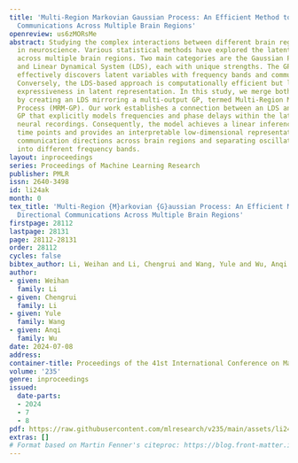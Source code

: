```yaml
---
title: 'Multi-Region Markovian Gaussian Process: An Efficient Method to Discover Directional
  Communications Across Multiple Brain Regions'
openreview: us6zMORsMe
abstract: Studying the complex interactions between different brain regions is crucial
  in neuroscience. Various statistical methods have explored the latent communication
  across multiple brain regions. Two main categories are the Gaussian Process (GP)
  and Linear Dynamical System (LDS), each with unique strengths. The GP-based approach
  effectively discovers latent variables with frequency bands and communication directions.
  Conversely, the LDS-based approach is computationally efficient but lacks powerful
  expressiveness in latent representation. In this study, we merge both methodologies
  by creating an LDS mirroring a multi-output GP, termed Multi-Region Markovian Gaussian
  Process (MRM-GP). Our work establishes a connection between an LDS and a multi-output
  GP that explicitly models frequencies and phase delays within the latent space of
  neural recordings. Consequently, the model achieves a linear inference cost over
  time points and provides an interpretable low-dimensional representation, revealing
  communication directions across brain regions and separating oscillatory communications
  into different frequency bands.
layout: inproceedings
series: Proceedings of Machine Learning Research
publisher: PMLR
issn: 2640-3498
id: li24ak
month: 0
tex_title: 'Multi-Region {M}arkovian {G}aussian Process: An Efficient Method to Discover
  Directional Communications Across Multiple Brain Regions'
firstpage: 28112
lastpage: 28131
page: 28112-28131
order: 28112
cycles: false
bibtex_author: Li, Weihan and Li, Chengrui and Wang, Yule and Wu, Anqi
author:
- given: Weihan
  family: Li
- given: Chengrui
  family: Li
- given: Yule
  family: Wang
- given: Anqi
  family: Wu
date: 2024-07-08
address:
container-title: Proceedings of the 41st International Conference on Machine Learning
volume: '235'
genre: inproceedings
issued:
  date-parts:
  - 2024
  - 7
  - 8
pdf: https://raw.githubusercontent.com/mlresearch/v235/main/assets/li24ak/li24ak.pdf
extras: []
# Format based on Martin Fenner's citeproc: https://blog.front-matter.io/posts/citeproc-yaml-for-bibliographies/
---
```

